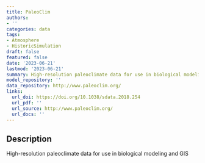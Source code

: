 ```yaml
---
title: PaleoClim
authors:
- ''
categories: data
tags:
- Atmosphere
- HistoricSimulation
draft: false
featured: false
date: '2023-06-21'
lastmod: '2023-06-21'
summary: High-resolution paleoclimate data for use in biological modeling and GIS
model_repository: ''
data_repository: http://www.paleoclim.org/
links:
  url_doi: https://doi.org/10.1038/sdata.2018.254
  url_pdf: ''
  url_source: http://www.paleoclim.org/
  url_docs: ''
---
```


## Description

High-resolution paleoclimate data for use in biological modeling and GIS


